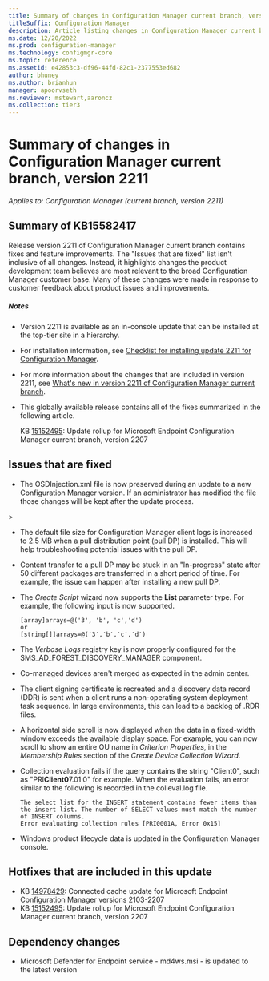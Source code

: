```yaml
---
title: Summary of changes in Configuration Manager current branch, version 2211
titleSuffix: Configuration Manager
description: Article listing changes in Configuration Manager current branch, version 2211
ms.date: 12/20/2022
ms.prod: configuration-manager
ms.technology: configmgr-core
ms.topic: reference
ms.assetid: e42853c3-df96-44fd-82c1-2377553ed682
author: bhuney
ms.author: brianhun
manager: apoorvseth
ms.reviewer: mstewart,aaroncz 
ms.collection: tier3
---
```


# Summary of changes in Configuration Manager current branch, version 2211

*Applies to: Configuration Manager (current branch, version 2211)*

## Summary of KB15582417
Release version 2211 of Configuration Manager current branch contains fixes and feature improvements.
The "Issues that are fixed" list isn't inclusive of all changes. Instead, it highlights changes the product development team believes are most relevant to the broad Configuration Manager customer base. Many of these changes were made in response to customer feedback about product issues and improvements.

##### Notes
- Version 2211 is available as an in-console update that can be installed at the top-tier site in a hierarchy.
- For installation information, see [Checklist for installing update 2211 for Configuration Manager](../../core/servers/manage/checklist-for-installing-update-2211.md).
- For more information about the changes that are included in version 2211, see [What's new in version 2211 of Configuration Manager current branch](../../core/plan-design/changes/whats-new-in-version-2211.md).
- This globally available release contains all of the fixes summarized in the following article.

   KB [15152495](../../hotfix/2207/15152495.md): Update rollup for Microsoft Endpoint Configuration Manager current branch, version 2207

## Issues that are fixed
<!-- 13879970 -->
- The OSDInjection.xml file is now preserved during an update to a new Configuration Manager version. If an administrator has modified the file those changes will be kept after the update process.

<!-- 14129129 -->>
- The default file size for Configuration Manager client logs is increased to 2.5 MB when a pull distribution point (pull DP) is installed. This will help troubleshooting potential issues with the pull DP.

<!-- 14189926 -->
- Content transfer to a pull DP may be stuck in an "In-progress" state after 50 different packages are transferred in a short period of time. For example, the issue can happen after installing a new pull DP.

<!-- 14476554 -->
- The *Create Script* wizard now supports the **List** parameter type. For example, the following input is now supported.
   ```text
   [array]arrays=@('3', 'b', 'c','d')
   or
   [string[]]arrays=@(​′​3​′​​,​′​​b​′​​,​′​​c​′​​,​′​​d​′​​)
   ```

<!-- 14839263 -->
- The *Verbose Logs* registry key is now properly configured for the SMS_AD_FOREST_DISCOVERY_MANAGER component.

<!-- 14852858 -->
- Co-managed devices aren't merged as expected in the admin center.

<!-- 14897684 -->
- The client signing certificate is recreated and a discovery data record (DDR) is sent when a client runs a non-operating system deployment task sequence. In large environments, this can lead to a backlog of .RDR files.

<!-- 15082072 -->
- A horizontal side scroll is now displayed when the data in a fixed-width window exceeds the available display space. For example, you can now scroll to show an entire OU name in *Criterion Properties*, in the *Membership Rules* section of the *Create Device Collection Wizard*.

<!-- 15783171 --> 
- Collection evaluation fails if the query contains the string "Client0", such as "PRI**Client0**7.01.0" for example. When the evaluation fails, an error similar to the following is recorded in the colleval.log file.
   ```text
   The select list for the INSERT statement contains fewer items than the insert list. The number of SELECT values must match the number of INSERT columns.
   Error evaluating collection rules [PRI0001A, Error 0x15] 
   ```

<!-- 16260986 -->
- Windows product lifecycle data is updated in the Configuration Manager console. 

## Hotfixes that are included in this update
- KB [14978429](../../hotfix/2207/14978429.md): Connected cache update for Microsoft Endpoint Configuration Manager versions 2103-2207
- KB [15152495](../../hotfix/2207/15152495.md): Update rollup for Microsoft Endpoint Configuration Manager current branch, version 2207

## Dependency changes ##
- Microsoft Defender for Endpoint service - md4ws.msi - is updated to the latest version